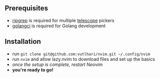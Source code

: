 ## Prerequisites
- [ripgrep](https://github.com/BurntSushi/ripgrep#installation) is required for multiple [telescope](https://github.com/nvim-telescope/telescope.nvim#suggested-dependencies) pickers
- [golangci](https://golangci-lint.run/usage/install) is required for Golang development

## Installation
- run `git clone git@github.com:vutlhari/nvim.git ~/.config/nvim`
- run `nvim` and allow lazy.nvim to download files and set up the basics
- *once the setup is complete, restart Neovim*
- **you're ready to go!**
